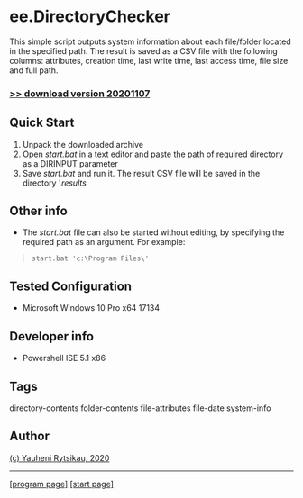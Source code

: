 # ee.DirectoryChecker

This simple script outputs system information about each file/folder located in the specified path. The result is saved as a CSV file with the following columns: attributes, creation time, last write time, last access time, file size and full path.

### [>> download version 20201107](https://github.com/rytsikau/ee.directorychecker/raw/main/ee.directorychecker_20201107.zip)


## Quick Start

1. Unpack the downloaded archive
2. Open *start.bat* in a text editor and paste the path of required directory as a DIRINPUT parameter
3. Save *start.bat* and run it. The result CSV file will be saved in the directory *\results*


## Other info

* The *start.bat* file can also be started without editing, by specifying the required path as an argument. For example:
>     start.bat 'c:\Program Files\'


## Tested Configuration

* Microsoft Windows 10 Pro x64 17134


## Developer info

* Powershell ISE 5.1 x86


## Tags

directory-contents folder-contents file-attributes file-date system-info


## Author

[(c) Yauheni Rytsikau, 2020](mailto:y.rytsikau@gmail.com)

---
[[program page]](https://rytsikau.github.io/ee.directorychecker) [[start page]](https://rytsikau.github.io)
